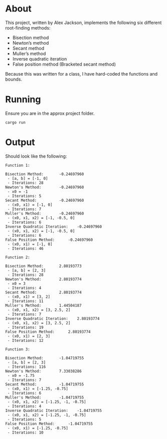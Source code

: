 # About

This project, written by Alex Jackson, implements the following six different root-finding methods:

 - Bisection method
 - Newton’s method
 - Secant method
 - Muller’s method
 - Inverse quadratic iteration
 - False position method (Bracketed secant method)

 Because this was written for a class, I have hard-coded the functions and bounds.

# Running

Ensure you are in the approx project folder.

`cargo run`

# Output

Should look like the following:

```
Function 1: 

Bisection Method: 		-0.24697960
 - [a, b] = [-1, 0]
 - Iterations: 28
Newton's Method: 		-0.24697960
 - x0 = -1
 - Iterations: 5
Secant Method: 			-0.24697960
 - (x0, x1) = [-1, 0]
 - Iterations: 7
Muller's Method: 		-0.24697960
 - (x0, x1, x2) = [-1, -0.5, 0]
 - Iterations: 6
Inverse Quadratic Iteration: 	-0.24697960
 - (x0, x1, x2) = [-1, -0.5, 0]
 - Iterations: 6
False Position Method: 		-0.24697960
 - (x0, x1) = [-1, 0]
 - Iterations: 46

Function 2: 

Bisection Method: 		2.80193773
 - [a, b] = [2, 3]
 - Iterations: 28
Newton's Method: 		2.80193774
 - x0 = 3
 - Iterations: 4
Secant Method: 			2.80193774
 - (x0, x1) = [3, 2]
 - Iterations: 11
Muller's Method: 		1.44504187
 - (x0, x1, x2) = [3, 2.5, 2]
 - Iterations: 7
Inverse Quadratic Iteration: 	2.80193774
 - (x0, x1, x2) = [3, 2.5, 2]
 - Iterations: 19
False Position Method: 		2.80193774
 - (x0, x1) = [2, 3]
 - Iterations: 12

Function 3: 

Bisection Method: 		-1.04719755
 - [a, b] = [2, 3]
 - Iterations: 116
Newton's Method: 		7.33038286
 - x0 = -1.75
 - Iterations: 7
Secant Method: 			-1.04719755
 - (x0, x1) = [-1.25, -0.75]
 - Iterations: 6
Muller's Method: 		-1.04719755
 - (x0, x1, x2) = [-1.25, -1, -0.75]
 - Iterations: 4
Inverse Quadratic Iteration: 	-1.04719755
 - (x0, x1, x2) = [-1.25, -1, -0.75]
 - Iterations: 5
False Position Method: 		-1.04719755
 - (x0, x1) = [-1.25, -0.75]
 - Iterations: 10
```
